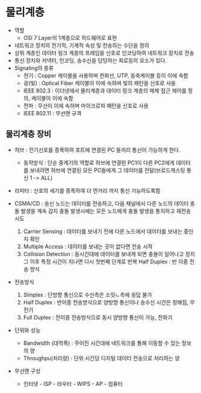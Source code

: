 # 물리계층

- 역할
  - OSI 7 Layer의 1계층으로 하드웨어로 표현
- 네트워크 장치의 전기적, 기계적 속성 및 전송하는 수단을 정의
- 상위 계층인 데이터 링크 계층의 프레임을 신호로 인코딩하여 네트워크 장치로 전송
- 통신 장치와 커넥터, 인코딩, 송수신을 담당하는 회로등의 요소가 있다.
- Signaling의 종류
  - 전기 : Copper 케이블을 사용하며 전화선, UTP, 동축케이블 등이 이에 속함
  - 광(빛) : Optical Fiber 케이블이 이에 속하며 빛의 패턴을 신호로 사용
  - IEEE 802.3 : 이더넷에서 물리계층과 데이터 링크 계층의 매체 접근 제어를 정의, 케이블이 이에 속함
  - 전파 : 무선이 이에 속하며 마이크로파 패턴을 신호로 사용
  - IEEE 802.11 : 무선랜 규격

## 물리계층 장비

- 허브 : 전기신호를 증폭하여 포트에 연결된 PC 들끼리 통신이 가능하게 한다.
  - 동작방식 : 단순 중계기의 역할로 허브에 연결된 PC1이 다른 PC2에게 데이터를 보내려면 허브에 연결된 모든 PC들에게 그 데이터를 전달(브로드캐스팅 통신 1 -> ALL)
- 리피터 : 신호의 세기를 증폭하여 더 먼거리 까지 통신 가능하도록함
- CSMA/CD : 송신 노드는 데이터를 전송하고, 다음 채널에서 다른 노드의 데이터 충돌 발생을 계속 감지 충돌 발생시에는 모든 노드에게 충돌 발생을 통지하고 재전송 시도
  1. Carrier Sensing : 데이터를 보내기 전에 다른 노드에서 데이터를 보내는 중인지 확인
  2. Multiple Access : 데이터를 보내는 곳이 없다면 전송 시작
  3. Collision Detection : 동시간대에 데이터를 보내게 되면 충돌이 일어나고 정지
     그 이후 특정 시간이 지나면 다시 첫번째 단계로 반복
     Half Duplex : 반 이중 전송 방식
- 전송방식
  1. Simplex : 단방향 통신으로 수신측은 소잇ㄴ측에 응답 불가
  2. Half Duplex : 반이중 전송방식으로 양방향 통신이나 송수신 시간은 정해짐, 무전기
  3. Full Duplex : 전이중 전송방식으로 동시 양방향 통신이 가능, 전화기

- 단위와 성능
  - Bandwidth (대역폭) : 주어진 시간대에 네트워크를 통해 이동할 수 있는 정보의 양
  - Throughpu(처리량) : 단위 시간당 디지털 데이터 전송으로 처리하는 양

- 무선랜 구성
  - 인터넷 - ISP - 라우터 - WIPS - AP - 컴퓨터